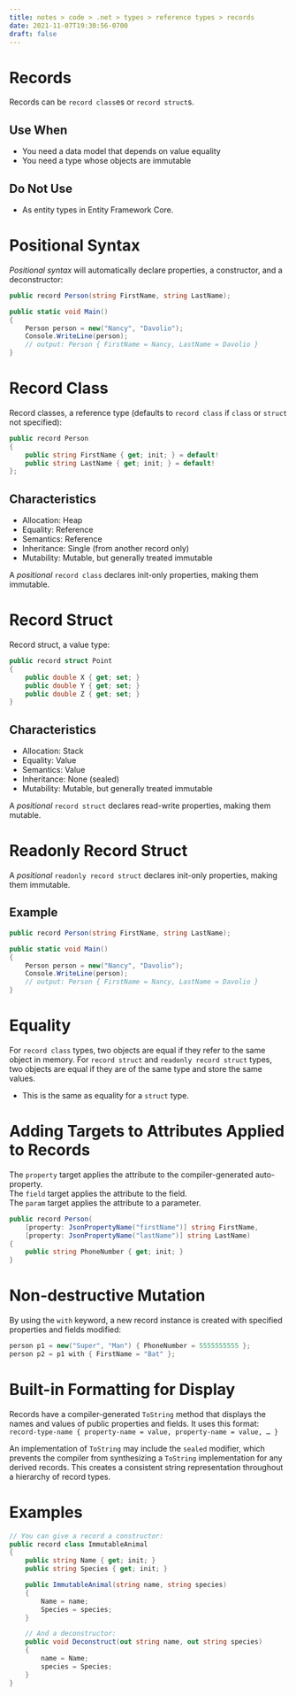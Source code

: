 ```yaml
---
title: notes > code > .net > types > reference types > records
date: 2021-11-07T19:30:56-0700
draft: false
---
```

# Records
Records can be `record class`es or `record struct`s.

## Use When
- You need a data model that depends on value equality
- You need a type whose objects are immutable

## Do Not Use
- As entity types in Entity Framework Core.

# Positional Syntax
*Positional syntax* will automatically declare properties, a constructor, and a deconstructor:
```cs
public record Person(string FirstName, string LastName);

public static void Main()
{
    Person person = new("Nancy", "Davolio");
    Console.WriteLine(person);
    // output: Person { FirstName = Nancy, LastName = Davolio }
}
```

# Record Class
Record classes, a reference type (defaults to `record class` if `class` or `struct` not specified):
```cs
public record Person 
{
    public string FirstName { get; init; } = default!
    public string LastName { get; init; } = default!
};
```

## Characteristics
- Allocation: Heap
- Equality: Reference
- Semantics: Reference
- Inheritance: Single (from another record only)
- Mutability: Mutable, but generally treated immutable

A *positional* `record class` declares init-only properties, making them immutable.

# Record Struct
Record struct, a value type:
```cs
public record struct Point 
{
    public double X { get; set; }
    public double Y { get; set; }
    public double Z { get; set; }
}
```

## Characteristics
- Allocation: Stack
- Equality: Value
- Semantics: Value
- Inheritance: None (sealed)
- Mutability: Mutable, but generally treated immutable

A *positional* `record struct` declares read-write properties, making them mutable.

# Readonly Record Struct

A *positional* `readonly record struct` declares init-only properties, making them immutable.

## Example
```cs
public record Person(string FirstName, string LastName);

public static void Main()
{
    Person person = new("Nancy", "Davolio");
    Console.WriteLine(person);
    // output: Person { FirstName = Nancy, LastName = Davolio }
}
```

# Equality
For `record class` types, two objects are equal if they refer to the same object in memory.
For `record struct` and `readonly record struct` types, two objects are equal if they are of the same type and store the same values.
- This is the same as equality for a `struct` type.

# Adding Targets to Attributes Applied to Records
The `property` target applies the attribute to the compiler-generated auto-property.  
The `field` target applies the attribute to the field.  
The `param` target applies the attribute to a parameter.  

```cs
public record Person(
    [property: JsonPropertyName("firstName")] string FirstName,
    [property: JsonPropertyName("lastName")] string LastName)
{
    public string PhoneNumber { get; init; }
}
```

# Non-destructive Mutation
By using the `with` keyword, a new record instance is created with specified properties and fields modified:
```cs
person p1 = new("Super", "Man") { PhoneNumber = 5555555555 };
person p2 = p1 with { FirstName = "Bat" };
```

# Built-in Formatting for Display
Records have a compiler-generated `ToString` method that displays the names and values of public properties and fields.
It uses this format: `record-type-name { property-name = value, property-name = value, … }`  

An implementation of `ToString` may include the `sealed` modifier, which prevents the compiler from synthesizing a `ToString` implementation for any derived records. This creates a consistent string representation throughout a hierarchy of record types.


# Examples
```cs
// You can give a record a constructor:
public record class ImmutableAnimal 
{
    public string Name { get; init; }
    public string Species { get; init; }

    public ImmutableAnimal(string name, string species) 
    {
        Name = name;
        Species = species;
    }

    // And a deconstructor:
    public void Deconstruct(out string name, out string species) 
    {
        name = Name;
        species = Species;
    }
}
```